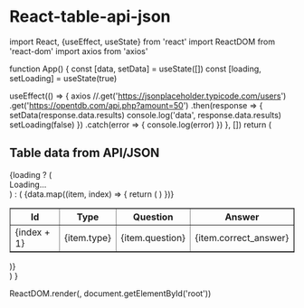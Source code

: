 # React-table-api-json

import React, {useEffect, useState} from 'react'
import ReactDOM from 'react-dom'
import axios from 'axios'

function App() {
  const [data, setData] = useState([])
  const [loading, setLoading] = useState(true)

  useEffect(() => {
    axios
      //.get('https://jsonplaceholder.typicode.com/users')
      .get('https://opentdb.com/api.php?amount=50')
      .then(response => {
        setData(response.data.results)
        console.log('data', response.data.results)
        setLoading(false)
      })
      .catch(error => {
        console.log(error)
      })
  }, [])
  return (
    <div>
      <h2>Table data from API/JSON</h2>
      {loading ? (
        <div>Loading...</div>
      ) : (
        <table border={1}>
          <tr>
            <th>Id</th>
            <th>Type</th>
            <th>Question</th>
            <th>Answer</th>
          </tr>
          {data.map((item, index) => {
            return (
              <tr key={index}>
                <td>{index + 1}</td>
                <td>{item.type}</td>
                <td>{item.question}</td>
                <td>{item.correct_answer}</td>
              </tr>
            )
          })}
        </table>
      )}
    </div>
  )
}

ReactDOM.render(<App />, document.getElementById('root'))
